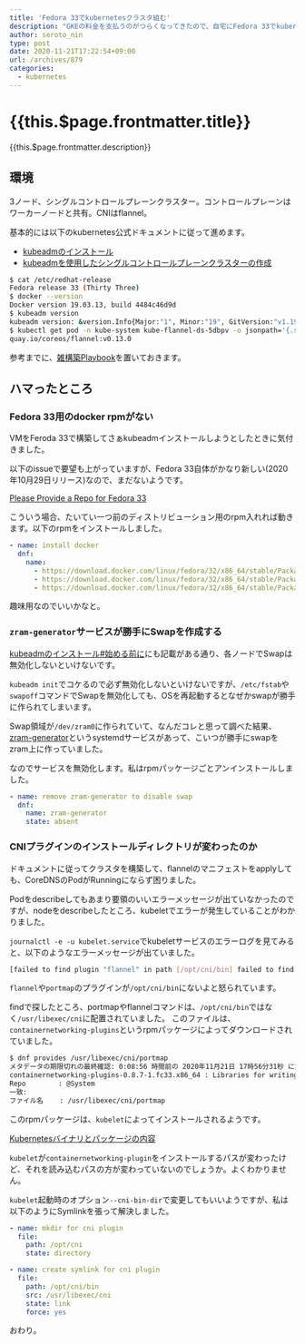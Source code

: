 ```yaml
---
title: 'Fedora 33でkubernetesクラスタ組む'
description: "GKEの料金を支払うのがつらくなってきたので、自宅にFedora 33でkubernetesクラスタを組んだときのメモ。"
author: seroto_nin
type: post
date: 2020-11-21T17:22:54+09:00
url: /archives/879
categories:
  - kubernetes
---
```


# {{this.$page.frontmatter.title}}

<Date/><CategoriesPerPost/>

{{this.$page.frontmatter.description}}

<!--more-->

## 環境

3ノード、シングルコントロールプレーンクラスター。コントロールプレーンはワーカーノードと共有。CNIはflannel。

基本的には以下のkubernetes公式ドキュメントに従って進めます。

* [kubeadmのインストール](https://kubernetes.io/ja/docs/setup/production-environment/tools/kubeadm/install-kubeadm/)
* [kubeadmを使用したシングルコントロールプレーンクラスターの作成](https://kubernetes.io/ja/docs/setup/production-environment/tools/kubeadm/create-cluster-kubeadm/)

```sh
$ cat /etc/redhat-release
Fedora release 33 (Thirty Three)
$ docker --version
Docker version 19.03.13, build 4484c46d9d
$ kubeadm version
kubeadm version: &version.Info{Major:"1", Minor:"19", GitVersion:"v1.19.3", GitCommit:"1e11e4a2108024935ecfcb2912226cedeafd99df", GitTreeState:"clean", BuildDate:"2020-10-14T12:47:53Z", GoVersion:"go1.15.2", Compiler:"gc", Platform:"linux/amd64"}
$ kubectl get pod -n kube-system kube-flannel-ds-5dbpv -o jsonpath='{.status.containerStatuses[0].image}'
quay.io/coreos/flannel:v0.13.0
```

参考までに、[雑構築Playbook](https://github.com/uda-cha/playbooks/blob/master/k8s.yml)を置いておきます。

## ハマったところ

### Fedora 33用のdocker rpmがない

VMをFeroda 33で構築してさぁkubeadmインストールしようとしたときに気付きました。

以下のissueで要望も上がっていますが、Fedora 33自体がかなり新しい(2020年10月29日リリース)なので、まだないようです。

[Please Provide a Repo for Fedora 33](https://github.com/docker/for-linux/issues/1114)

こういう場合、たいてい一つ前のディストリビューション用のrpm入れれば動きます。以下のrpmをインストールしました。

```yml
- name: install docker
  dnf:
    name:
      - https://download.docker.com/linux/fedora/32/x86_64/stable/Packages/containerd.io-1.3.7-3.1.fc32.x86_64.rpm
      - https://download.docker.com/linux/fedora/32/x86_64/stable/Packages/docker-ce-19.03.13-3.fc32.x86_64.rpm
      - https://download.docker.com/linux/fedora/32/x86_64/stable/Packages/docker-ce-cli-19.03.13-3.fc32.x86_64.rpm
```

趣味用なのでいいかなと。

### `zram-generator`サービスが勝手にSwapを作成する

[kubeadmのインストール#始める前に](https://kubernetes.io/ja/docs/setup/production-environment/tools/kubeadm/install-kubeadm/#%E5%A7%8B%E3%82%81%E3%82%8B%E5%89%8D%E3%81%AB)にも記載がある通り、各ノードでSwapは無効化しないといけないです。

`kubeadm init`でコケるので必ず無効化しないといけないですが、`/etc/fstab`や`swapoff`コマンドでSwapを無効化しても、OSを再起動するとなぜかswapが勝手に作られてしまいます。

Swap領域が`/dev/zram0`に作られていて、なんだコレと思って調べた結果、[zram-generator](https://github.com/systemd/zram-generator)というsystemdサービスがあって、こいつが勝手にswapをzram上に作っていました。

なのでサービスを無効化します。私はrpmパッケージごとアンインストールしました。

```yml
- name: remove zram-generator to disable swap
  dnf:
    name: zram-generator
    state: absent
```

### CNIプラグインのインストールディレクトリが変わったのか

ドキュメントに従ってクラスタを構築して、flannelのマニフェストをapplyしても、CoreDNSのPodがRunningにならず困りました。

Podをdescribeしてもあまり要領のいいエラーメッセージが出ていなかったのですが、nodeをdescribeしたところ、kubeletでエラーが発生していることがわかりました。

`journalctl -e -u kubelet.service`でkubeletサービスのエラーログを見てみると、以下のようなエラーメッセージが出ていました。

```sh
[failed to find plugin "flannel" in path [/opt/cni/bin] failed to find plugin "portmap" in path [/opt/cni/bin]
```

`flannel`や`portmap`のプラグインが`/opt/cni/bin`にないよと怒られています。

findで探したところ、portmapやflannelコマンドは、`/opt/cni/bin`ではなく`/usr/libexec/cni`に配置されていました。
このファイルは、`containernetworking-plugins`というrpmパッケージによってダウンロードされていました。

```sh
$ dnf provides /usr/libexec/cni/portmap
メタデータの期限切れの最終確認: 0:08:56 時間前の 2020年11月21日 17時56分31秒 に実施しました。
containernetworking-plugins-0.8.7-1.fc33.x86_64 : Libraries for writing CNI plugin
Repo        : @System
一致:
ファイル名    : /usr/libexec/cni/portmap
```

このrpmパッケージは、`kubelet`によってインストールされるようです。

[Kubernetesバイナリとパッケージの内容](https://kubernetes.io/ja/docs/setup/production-environment/tools/kubeadm/kubelet-integration/#kubernetes%E3%83%90%E3%82%A4%E3%83%8A%E3%83%AA%E3%81%A8%E3%83%91%E3%83%83%E3%82%B1%E3%83%BC%E3%82%B8%E3%81%AE%E5%86%85%E5%AE%B9)

`kubelet`が`containernetworking-plugin`をインストールするパスが変わったけど、それを読み込むパスの方が変わっていないのでしょうか。よくわかりません。

`kubelet`起動時のオプション`--cni-bin-dir`で変更してもいいようですが、私は以下のようにSymlinkを張って解決しました。

```yml
- name: mkdir for cni plugin
  file:
    path: /opt/cni
    state: directory

- name: create symlink for cni plugin
  file:
    path: /opt/cni/bin
    src: /usr/libexec/cni
    state: link
    force: yes
 ```

おわり。

<Comments />
